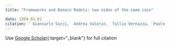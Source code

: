 ```yaml
---
title: "Frameworks and Domain Models: two sides of the same coin"

date: 1999-01-01
citation: ' Giancarlo Succi,  Andrea Valerio,  Tullio Vernazza,  Paolo Predonzani, &quot;Frameworks and Domain Models: two sides of the same coin.&quot;, 1999.'
---
```

Use [Google Scholar](https://scholar.google.com/scholar?q=Frameworks+and+Domain+Models:+two+sides+of+the+same+coin){:target="_blank"} for full citation